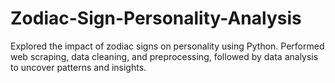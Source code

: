# Zodiac-Sign-Personality-Analysis
Explored the impact of zodiac signs on personality using Python. Performed web scraping, data cleaning, and preprocessing, followed by data analysis to uncover patterns and insights.

